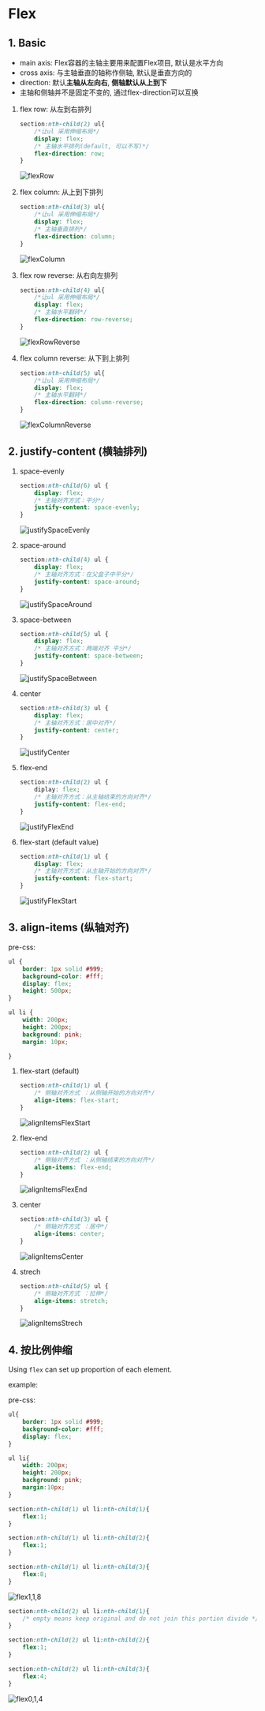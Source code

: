 # Flex

## 1. Basic

- main axis: Flex容器的主轴主要用来配置Flex项目, 默认是水平方向
- cross axis: 与主轴垂直的轴称作侧轴, 默认是垂直方向的
- direction: 默认**主轴从左向右**, **侧轴默认从上到下**
- 主轴和侧轴并不是固定不变的, 通过flex-direction可以互换

1. flex row: 从左到右排列

      ```css
      section:nth-child(2) ul{
          /*让ul 采用伸缩布局*/
          display: flex;
          /* 主轴水平排列(default, 可以不写)*/
          flex-direction: row;
      }
      ```

      ![flexRow](./images/flexRow.jpg)

2. flex column: 从上到下排列

      ```css
      section:nth-child(3) ul{
          /*让ul 采用伸缩布局*/
          display: flex;
          /* 主轴垂直排列*/
          flex-direction: column;
      }
      ```

      ![flexColumn](./images/flexColumn.jpg)

3. flex row reverse: 从右向左排列

      ```css
      section:nth-child(4) ul{
          /*让ul 采用伸缩布局*/
          display: flex;
          /* 主轴水平翻转*/
          flex-direction: row-reverse;
      }
      ```

      ![flexRowReverse](./images/flexRowReverse.jpg)

4. flex column reverse: 从下到上排列

      ```css
      section:nth-child(5) ul{
          /*让ul 采用伸缩布局*/
          display: flex;
          /* 主轴水平翻转*/
          flex-direction: column-reverse;
      }
      ```

      ![flexColumnReverse](./images/flexColumnReverse.jpg)

## 2. justify-content (横轴排列)

1. space-evenly

      ```css
      section:nth-child(6) ul {
          display: flex;
          /* 主轴对齐方式：平分*/
          justify-content: space-evenly;
      }
      ```

      ![justifySpaceEvenly](./images/justifySpaceEvenly.jpg)

2. space-around

      ```css
      section:nth-child(4) ul {
          display: flex;
          /* 主轴对齐方式：在父盒子中平分*/
          justify-content: space-around;
      }
      ```

      ![justifySpaceAround](./images/justifySpaceAround.jpg)

3. space-between

      ```css
      section:nth-child(5) ul {
          display: flex;
          /* 主轴对齐方式：两端对齐 平分*/
          justify-content: space-between;
      }
      ```

      ![justifySpaceBetween](./images/justifySpaceBetween.jpg)

4. center

      ```css
      section:nth-child(3) ul {
          display: flex;
          /* 主轴对齐方式：居中对齐*/
          justify-content: center;
      }
      ```

      ![justifyCenter](./images/justifyCenter.jpg)

5. flex-end

      ```css
      section:nth-child(2) ul {
          diplay: flex;
          /* 主轴对齐方式：从主轴结束的方向对齐*/
          justify-content: flex-end;
      }
      ```

      ![justifyFlexEnd](./images/justifyFlexEnd.jpg)

6. flex-start (default value)

      ```css
      section:nth-child(1) ul {
          display: flex;
          /* 主轴对齐方式：从主轴开始的方向对齐*/
          justify-content: flex-start;
      }
      ```

      ![justifyFlexStart](./images/justifyFlexStart.jpg)

## 3. align-items (纵轴对齐)

pre-css:

```css
ul {
    border: 1px solid #999;
    background-color: #fff;
    display: flex;
    height: 500px;
}

ul li {
    width: 200px;
    height: 200px;
    background: pink;
    margin: 10px;

}
```

1. flex-start (default)

      ```css
      section:nth-child(1) ul {
          /* 侧轴对齐方式 ：从侧轴开始的方向对齐*/
          align-items: flex-start;
      }
      ```

      ![alignItemsFlexStart](./images/alignItemsFlexStart.jpg)

2. flex-end

      ```css
      section:nth-child(2) ul {
          /* 侧轴对齐方式 ：从侧轴结束的方向对齐*/
          align-items: flex-end;
      }
      ```

      ![alignItemsFlexEnd](./images/alignItemsFlexEnd.jpg)

3. center

      ```css
      section:nth-child(3) ul {
          /* 侧轴对齐方式 ：居中*/
          align-items: center;
      }
      ```

      ![alignItemsCenter](./images/alignItemsCenter.jpg)

4. strech

      ```css
      section:nth-child(5) ul {
          /* 侧轴对齐方式 ：拉伸*/
          align-items: stretch;
      }
      ```

      ![alignItemsStrech](./images/alignItemsStrech.jpg)

## 4. 按比例伸缩

Using `flex` can set up proportion of each element.

example:

pre-css:

```css
ul{
    border: 1px solid #999;
    background-color: #fff;
    display: flex;
}

ul li{
    width: 200px;
    height: 200px;
    background: pink;
    margin:10px;
}
```

```css
section:nth-child(1) ul li:nth-child(1){
    flex:1;
}

section:nth-child(1) ul li:nth-child(2){
    flex:1;
}

section:nth-child(1) ul li:nth-child(3){
    flex:8;
}
```

![flex1,1,8](./images/flex118.jpg)

```css
section:nth-child(2) ul li:nth-child(1){
    /* empty means keep original and do not join this portion divide */
}

section:nth-child(2) ul li:nth-child(2){
    flex:1;
}

section:nth-child(2) ul li:nth-child(3){
    flex:4;
}
```

![flex0,1,4](./images/flex014.jpg)